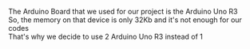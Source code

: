 The Arduino Board that we used for our project is the Arduino Uno R3 <br>
So, the memory on that device is only 32Kb and it's not enough for our codes <br>
That's why we decide to use 2 Arduino Uno R3 instead of 1
